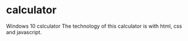 # calculator
Windows 10 cslculator
The technology of this calculator is with html, css and javascript. 
